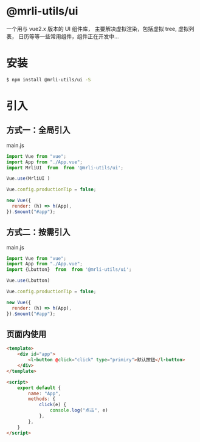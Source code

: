 # @mrli-utils/ui

一个用与 vue2.x 版本的 UI 组件库， 主要解决虚拟渲染，包括虚拟 tree, 虚拟列表， 日历等等一些常用组件，组件正在开发中...

# 安装

```bash
$ npm install @mrli-utils/ui -S
```

# 引入

## 方式一：全局引入

main.js

```js
import Vue from "vue";
import App from "./App.vue";
import MrliUI  from  from '@mrli-utils/ui';

Vue.use(MrliUI )

Vue.config.productionTip = false;

new Vue({
  render: (h) => h(App),
}).$mount("#app");
```

## 方式二：按需引入

main.js

```js
import Vue from "vue";
import App from "./App.vue";
import {Lbutton}  from  from '@mrli-utils/ui';

Vue.use(Lbutton)

Vue.config.productionTip = false;

new Vue({
  render: (h) => h(App),
}).$mount("#app");
```

## 页面内使用


```html
<template>
    <div id="app">
        <l-button @click="click" type="primiry">默认按钮</l-button>
    </div>
</template>

<script>
    export default {
        name: "App",
        methods: {
            click(e) {
                console.log("点击", e)
            },
        },
    }
</script>
```
